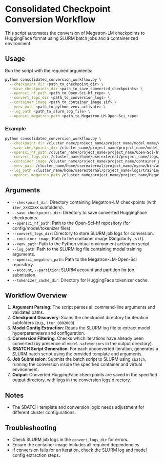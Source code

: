 # Consolidated Checkpoint Conversion Workflow

This script automates the conversion of Megatron-LM checkpoints to HuggingFace format using SLURM batch jobs and a containerized environment.

## Usage

Run the script with the required arguments:

```bash
python consolidated_conversion_workflow.py \
  --checkpoint_dir <path_to_checkpoint_dir> \
  --save_checkpoints_dir <path_to_save_converted_checkpoints> \
  --opensci_hf_path <path_to_Open-Sci-hf_repo> \
  --convert_logs_dir <path_to_conversion_logs> \
  --container_image <path_to_container_image.sif> \
  --venv_path <path_to_python_venv_activate> \
  --log_path <path_to_slurm_log_file> \
  --opensci_megatron_path <path_to_Megatron-LM-Open-Sci_repo>
```

### Example

```bash
python consolidated_conversion_workflow.py \
  --checkpoint_dir /cluster_name/project_name/project_name/model_name/checkpoints/torch/ \
  --save_checkpoints_dir /cluster_name/project_name/project_name/model_name/checkpoints/ \
  --opensci_hf_path /cluster_name/project_name/project_name/Open-Sci-hf \
  --convert_logs_dir /cluster_name/home/userexternal/project_name/logs/convert_logs \
  --container_image /cluster_name/project_name/project_name/container_pretraining_megatron.sif \
  --venv_path /cluster_name/home/userexternal/project_name/myenv/bin/activate \
  --log_path /cluster_name/home/userexternal/project_name/logs/training_logs/actual_run.out \
  --opensci_megatron_path /cluster_name/project_name/project_name/Megatron-LM-Open-Sci
```

## Arguments
- `--checkpoint_dir`: Directory containing Megatron-LM checkpoints (with `iter_XXXXXXX` subfolders).
- `--save_checkpoints_dir`: Directory to save converted HuggingFace checkpoints.
- `--opensci_hf_path`: Path to the Open-Sci-hf repository (for config/model/tokenizer files).
- `--convert_logs_dir`: Directory to store SLURM job logs for conversion.
- `--container_image`: Path to the container image (Singularity `.sif`).
- `--venv_path`: Path to the Python virtual environment activation script.
- `--log_path`: Path to the SLURM log file containing model training arguments.
- `--opensci_megatron_path`: Path to the Megatron-LM-Open-Sci repository.
- `--account`, `--partition`: SLURM account and partition for job submission.
- `--tokenizer_cache_dir`: Directory for HuggingFace tokenizer cache.

## Workflow Overview
1. **Argument Parsing**: The script parses all command-line arguments and validates paths.
2. **Checkpoint Discovery**: Scans the checkpoint directory for iteration subfolders (e.g., `iter_0002000`).
3. **Model Config Extraction**: Reads the SLURM log file to extract model hyperparameters and configuration.
4. **Conversion Filtering**: Checks which iterations have already been converted (by presence of `model.safetensors` in the output directory).
5. **SBATCH Script Generation**: For each unconverted iteration, generates a SLURM batch script using the provided template and arguments.
6. **Job Submission**: Submits the batch script to SLURM using `sbatch`, running the conversion inside the specified container and virtual environment.
7. **Output**: Converted HuggingFace checkpoints are saved in the specified output directory, with logs in the conversion logs directory.

## Notes
- The SBATCH template and conversion logic needs adjustment for different cluster configurations.

## Troubleshooting
- Check SLURM job logs in the `convert_logs_dir` for errors.
- Ensure the container image includes all required dependencies.
- If conversion fails for an iteration, check the SLURM log and model config extraction steps.
